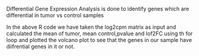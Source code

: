 Differential Gene Expression Analysis is done to  identify genes which are differential in tumor vs control samples

In the above R code we have taken the log2cpm matrix as input and calculated the mean of tumor, mean control,pvalue and lof2FC 
using th for loop and plotted the volcano plot to see that the genes in our sample have diifrential genes in it or not.

